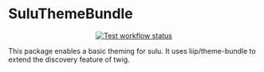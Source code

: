 # SuluThemeBundle

<p align="center">

<a href="https://github.com/sulu/SuluThemeBundle/actions" target="_blank">
    <img src="https://img.shields.io/github/workflow/status/sulu/SuluThemeBundle/Test%20application.svg?label=test-workflow" alt="Test workflow status">
</a>

</p>

This package enables a basic theming for sulu. It uses liip/theme-bundle to extend the discovery feature of twig.
